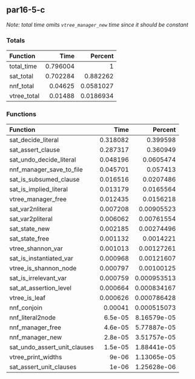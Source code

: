 ## par16-5-c

*Note: total time omits `vtree_manager_new` time since it should be constant*

### Totals

| Function    |     Time |   Percent |
|:------------|---------:|----------:|
| total_time  | 0.796004 | 1         |
| sat_total   | 0.702284 | 0.882262  |
| nnf_total   | 0.04625  | 0.0581027 |
| vtree_total | 0.01488  | 0.0186934 |

### Functions

| Function                     |     Time |     Percent |
|:-----------------------------|---------:|------------:|
| sat_decide_literal           | 0.318082 | 0.399598    |
| sat_assert_clause            | 0.287317 | 0.360949    |
| sat_undo_decide_literal      | 0.048196 | 0.0605474   |
| nnf_manager_save_to_file     | 0.045701 | 0.057413    |
| sat_is_subsumed_clause       | 0.016516 | 0.0207486   |
| sat_is_implied_literal       | 0.013179 | 0.0165564   |
| vtree_manager_free           | 0.012435 | 0.0156218   |
| sat_var2nliteral             | 0.007208 | 0.00905523  |
| sat_var2pliteral             | 0.006062 | 0.00761554  |
| sat_state_new                | 0.002185 | 0.00274496  |
| sat_state_free               | 0.001132 | 0.0014221   |
| vtree_shannon_var            | 0.001013 | 0.00127261  |
| sat_is_instantiated_var      | 0.000968 | 0.00121607  |
| vtree_is_shannon_node        | 0.000797 | 0.00100125  |
| sat_is_irrelevant_var        | 0.000759 | 0.000953513 |
| sat_at_assertion_level       | 0.000664 | 0.000834167 |
| vtree_is_leaf                | 0.000626 | 0.000786428 |
| nnf_conjoin                  | 0.00041  | 0.000515073 |
| nnf_literal2node             | 6.5e-05  | 8.16579e-05 |
| nnf_manager_free             | 4.6e-05  | 5.77887e-05 |
| nnf_manager_new              | 2.8e-05  | 3.51757e-05 |
| sat_undo_assert_unit_clauses | 1.5e-05  | 1.88441e-05 |
| vtree_print_widths           | 9e-06    | 1.13065e-05 |
| sat_assert_unit_clauses      | 1e-06    | 1.25628e-06 |
